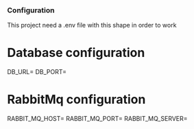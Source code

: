 ### Configuration

This project need a .env file with this shape in order to work

# Database configuration
DB_URL=
DB_PORT=

# RabbitMq configuration
RABBIT_MQ_HOST=
RABBIT_MQ_PORT=
RABBIT_MQ_SERVER=

